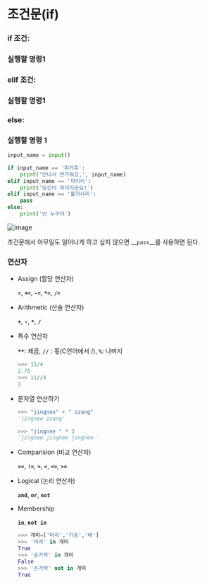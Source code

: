 # 조건문(if)

### if 조건:

###	  				실행할 명령1

### elif 조건:

### 		  		실행할 명령1

### else:

###   				  		실행할 명령 1



```python
input_name = input()

if input_name == '피카츄':
    print('만나서 반가워요,', input_name)
elif input_name == '파이리':
    print('당신이 파이리군요!')
elif input_name == '불가사리':
    pass
else:
    print('넌 누구야')
```

![image](https://user-images.githubusercontent.com/30755941/94902407-10b77080-04d3-11eb-92e5-e0224f9f9977.png)

조건문에서 아무일도 일어나게 하고 싶지 않으면 __`pass`__를 사용하면 된다.





### 연산자

- Assign (할당 연산자)

  __`=`__, __`+=`__, __`-=`__, __`*=`__, __`/=`__

- Arithmetic (산술 연산자)

  __`+`__, __`-`__, __`*`__, __`/`__

- 특수 연산자

  __`**`__: 제곱, __`//`__ : 몫(C언어에서 /), __`%`__: 나머지

  ```python
  >>> 11/4
  2.75
  >>> 11//4
  2
  ```

- 문자열 연산하기

  ```python
  >>> "jingnee" + " zzang"
  'jingnee zzang'
  
  >>> "jingnee " * 3
  'jingnee jingnee jingnee '
  ```

- Comparision (비교 연산자)

  __`==`__, __`!=`__, __`>`__, __`<`__, __`<=`__, __`>=`__

- Logical (논리 연산자)

  __`and`__, __`or`__, __`not`__

- Membership

  __`in`__, __`not in`__

  ```python
  >>> 개미=['머리','가슴','배']
  >>> '머리' in 개미
  True
  >>> '손가락' in 개미
  False
  >>> '손가락' not in 개미
  True
  ```

  


